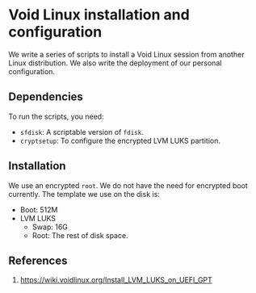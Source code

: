 # Void Linux installation and configuration
We write a series of scripts to install a Void Linux session from another
Linux distribution. We also write the deployment of our personal configuration.

## Dependencies
To run the scripts, you need:
* `sfdisk`: A scriptable version of `fdisk`.
* `cryptsetup`: To configure the encrypted LVM LUKS partition.

## Installation
We use an encrypted `root`. We do not have the need for encrypted boot
currently. The template we use on the disk is:
* Boot: 512M
* LVM LUKS
  * Swap: 16G
  * Root: The rest of disk space.



## References
1. https://wiki.voidlinux.org/Install_LVM_LUKS_on_UEFI_GPT
